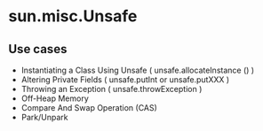# sun.misc.Unsafe

## Use cases 

* Instantiating a Class Using Unsafe ( unsafe.allocateInstance () )
* Altering Private Fields ( unsafe.putInt or unsafe.putXXX )
* Throwing an Exception ( unsafe.throwException )
* Off-Heap Memory
* Compare And Swap Operation (CAS)
* Park/Unpark


